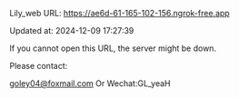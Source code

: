 Lily_web URL: https://ae6d-61-165-102-156.ngrok-free.app

Updated at: 2024-12-09 17:27:39

If you cannot open this URL, the server might be down.

Please contact: 

goley04@foxmail.com Or Wechat:GL_yeaH